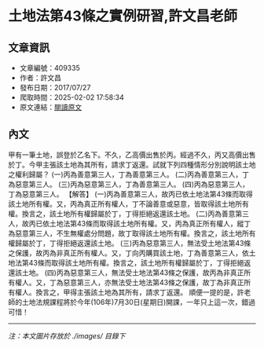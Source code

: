 # 土地法第43條之實例研習,許文昌老師

## 文章資訊
- 文章編號：409335
- 作者：許文昌
- 發布日期：2017/07/27
- 爬取時間：2025-02-02 17:58:34
- 原文連結：[閱讀原文](https://real-estate.get.com.tw/Columns/detail.aspx?no=409335)

## 內文
甲有一筆土地，誤登於乙名下。不久，乙高價出售於丙。經過不久，丙又高價出售於丁。今甲主張該土地為其所有，請求丁返還。試就下列四種情形分別說明該土地之權利歸屬？
(一)丙為善意第三人，丁為善意第三人。
(二)丙為善意第三人，丁為惡意第三人。
(三)丙為惡意第三人，丁為善意第三人。
(四)丙為惡意第三人，丁為惡意第三人。
【解答】
(一)丙為善意第三人，故丙已依土地法第43條而取得該土地所有權。又，丙為真正所有權人，丁不論善意或惡意，皆取得該土地所有權。換言之，該土地所有權歸屬於丁，丁得拒絕返還該土地。
(二)丙為善意第三人，故丙已依土地法第43條而取得該土地所有權。又，丙為真正所有權人，縱丁為惡意第三人，不生無權處分問題，故丁取得該土地所有權。換言之，該土地所有權歸屬於丁，丁得拒絕返還該土地。
(三)丙為惡意第三人，無法受土地法第43條之保護，故丙為非真正所有權人。又，丁向丙購買該土地，丁為善意第三人，依土地法第43條而取得該土地所有權。換言之，該土地所有權歸屬於丁，丁得拒絕返還該土地。
(四)丙為惡意第三人，無法受土地法第43條之保護，故丙為非真正所有權人。又，丁為惡意第三人，亦無法受土地法第43條之保護，故丁為非真正所有權人。換言之，甲得主張該土地為其所有，請求丁返還。
順便一提的是，許老師的土地法規課程將於今年(106年)7月30日(星期日)開課，一年只上這一次，錯過可惜！

---
*注：本文圖片存放於 ./images/ 目錄下*
